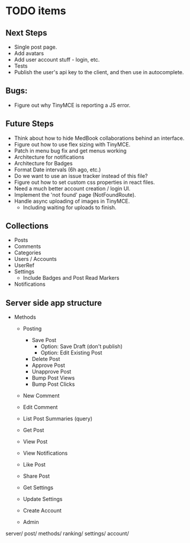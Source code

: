 # TODO items

## Next Steps

* Single post page.
* Add avatars
* Add user account stuff - login, etc.
* Tests
* Publish the user's api key to the client, and then use in autocomplete.

## Bugs:

* Figure out why TinyMCE is reporting a JS error.

## Future Steps

* Think about how to hide MedBook collaborations behind an interface.
* Figure out how to use flex sizing with TinyMCE.
* Patch in menu bug fix and get menus working
* Architecture for notifications
* Architecture for Badges
* Format Date intervals (6h ago, etc.)
* Do we want to use an issue tracker instead of this file?
* Figure out how to set custom css properties in react files.
* Need a much better account creation / login UI.
* Implement the 'not found' page (NotFoundRoute).
* Handle async uploading of images in TinyMCE.
  * Including waiting for uploads to finish.

## Collections

* Posts
* Comments
* Categories
* Users / Accounts
* UserRef
* Settings
  * Include Badges and Post Read Markers
* Notifications

## Server side app structure

* Methods
  * Posting
    * Save Post
      * Option: Save Draft (don't publish)
      * Option: Edit Existing Post
    * Delete Post
    * Approve Post
    * Unapprove Post
    * Bump Post Views
    * Bump Post Clicks

  * New Comment
  * Edit Comment
  * List Post Summaries (query)
  * Get Post
  * View Post
  * View Notifications
  * Like Post
  * Share Post
  * Get Settings
  * Update Settings
  * Create Account
  * Admin

server/
  post/
    methods/
  ranking/
  settings/
  account/
